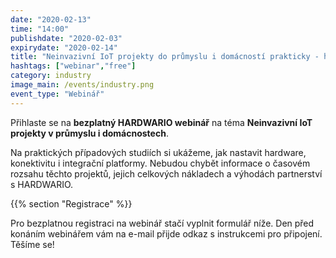 ```yaml
---
date: "2020-02-13"
time: "14:00"
publishdate: "2020-02-03"
expirydate: "2020-02-14"
title: "Neinvazivní IoT projekty do průmyslu i domácností prakticky - hardware, konektivita, platformy, případovky, náklady"
hashtags: ["webinar","free"]
category: industry
image_main: /events/industry.png
event_type: "Webinář"
---
```


Přihlaste se na **bezplatný HARDWARIO webinář** na téma **Neinvazivní IoT projekty v průmyslu i domácnostech**.

Na praktických případových studiích si ukážeme, jak nastavit hardware, konektivitu i integrační platformy. Nebudou chybět informace o časovém rozsahu těchto projektů, jejich celkových nákladech a výhodách partnerství s HARDWARIO.

{{% section "Registrace" %}}

Pro bezplatnou registraci na webinář stačí vyplnit formulář níže. Den před konáním webinářem vám na e-mail přijde odkaz s instrukcemi pro připojení. Těšíme se!

<script charset="utf-8" type="text/javascript" src="//js.hsforms.net/forms/shell.js"></script>
<script>
  hbspt.forms.create({
	portalId: "5453210",
	formId: "b242e3d4-f899-4c95-9f80-d2acccefd896"
});
</script>
